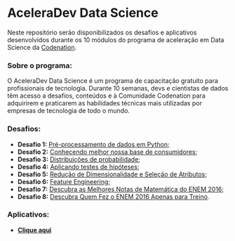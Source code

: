 # AceleraDev Data Science

Neste repositório serão disponibilizados os desafios e aplicativos desenvolvidos durante os 10 módulos do programa de aceleração em Data Science da [Codenation](https://www.codenation.dev/).

### Sobre o programa:

O AceleraDev Data Science é um programa de capacitação gratuito para profissionais de tecnologia. Durante 10 semanas, devs e cientistas de dados têm acesso a desafios, conteúdos e à Comunidade Codenation para adquirirem e praticarem as habilidades técnicas mais utilizadas por empresas de tecnologia de todo o mundo.

### Desafios:

- **Desafio 1:** [Pré-processamento de dados em Python](https://github.com/monteiro-fernando/AceleraDev_DataScience/tree/master/data-science-0);
- **Desafio 2:** [Conhecendo melhor nossa base de consumidores](https://github.com/monteiro-fernando/AceleraDev_DataScience/tree/master/coestatistica-1);
- **Desafio 3:** [Distribuições de probabilidade](https://github.com/monteiro-fernando/AceleraDev_DataScience/tree/master/data-science-1);
- **Desafio 4:** [Aplicando testes de hipóteses](https://github.com/monteiro-fernando/AceleraDev_DataScience/tree/master/data-science-2);
- **Desafio 5:** [Redução de Dimensionalidade e Seleção de Atributos](https://github.com/monteiro-fernando/AceleraDev_DataScience/tree/master/data-science-3);
- **Desafio 6:** [Feature Engineering](https://github.com/monteiro-fernando/AceleraDev_DataScience/tree/master/data-science-4);
- **Desafio 7:** [Descubra as Melhores Notas de Matemática do ENEM 2016](https://github.com/monteiro-fernando/AceleraDev_DataScience/tree/master/enem-2);
- **Desafio 8:** [Descubra Quem Fez o ENEM 2016 Apenas para Treino](https://github.com/monteiro-fernando/AceleraDev_DataScience/tree/master/enem-4).

### Aplicativos:

- **[Clique aqui](https://github.com/monteiro-fernando/AceleraDev_DataScience/tree/master/Streamlit%20Apps)**

